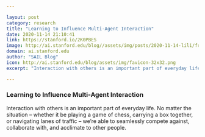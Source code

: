 ```yaml
---

layout: post
category: research
title: "Learning to Influence Multi-Agent Interaction"
date: 2020-11-14 21:10:41
link: https://stanford.io/2K0PBES
image: http://ai.stanford.edu/blog//assets/img/posts/2020-11-14-lili/front.png
domain: ai.stanford.edu
author: "SAIL Blog"
icon: http://ai.stanford.edu/blog/assets/img/favicon-32x32.png
excerpt: "Interaction with others is an important part of everyday life. No matter the situation – whether it be playing a game of chess, carrying a box together, or navigating lanes of traffic – we’re able to seamlessly compete against, collaborate with, and acclimate to other people."

---
```


### Learning to Influence Multi-Agent Interaction

Interaction with others is an important part of everyday life. No matter the situation – whether it be playing a game of chess, carrying a box together, or navigating lanes of traffic – we’re able to seamlessly compete against, collaborate with, and acclimate to other people.